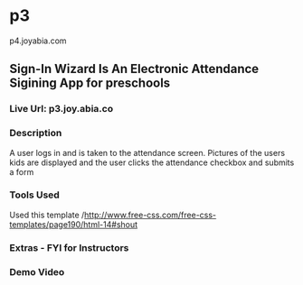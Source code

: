 # p3
p4.joyabia.com

## Sign-In Wizard Is An Electronic Attendance Sigining App for preschools
### Live Url: p3.joy.abia.co

### Description
A user logs in and is taken to the attendance screen. Pictures of the users kids are displayed and the user clicks the attendance checkbox and submits a form


### Tools Used
Used this template /http://www.free-css.com/free-css-templates/page190/html-14#shout

### Extras - FYI for Instructors


### Demo Video

